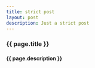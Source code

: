 ```yaml
---
title: strict post
layout: post
description: Just a strict post
---
```


### {{ page.title }}
#### {{ page.description }}
